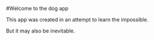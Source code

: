 #Welcome to the dog app

This app was created in an attempt to learn the impossible. 

But it may also be inevitable.
